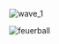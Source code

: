 
![wave_1](https://github.com/Flodurs/fdm_solver/assets/76902177/f52f7655-0e70-4fce-82eb-19e409ce1909)

![feuerball](https://github.com/Flodurs/fdm_heat_equation_solver/assets/76902177/5115eb5c-3719-4962-bb9e-857a4e8088c8)
